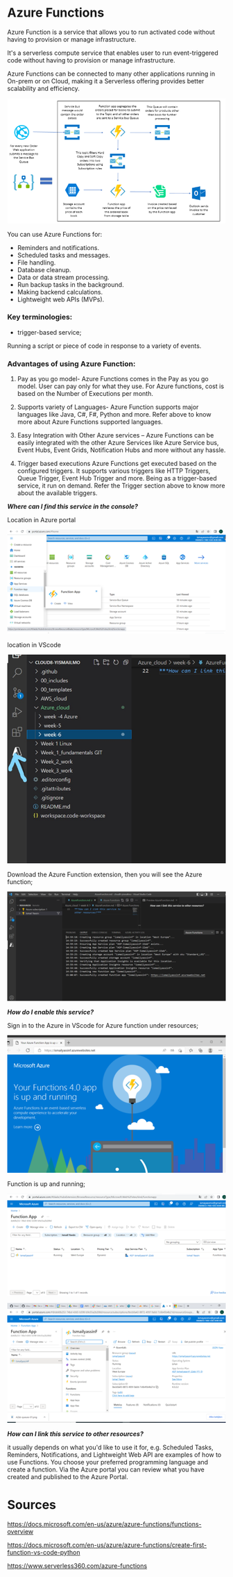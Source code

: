 # Azure Functions

Azure Function is a service that allows you to run activated code without having to provision or manage infrastructure.

It's a serverless compute service that enables user to run event-triggered code without having to provision or manage infrastructure. 

Azure Functions can be connected to many other applications running in On-prem or on Cloud, making it a Serverless offering provides better scalability and efficiency.

![AzureFunctionusercase](../../00_includes/AZAzureFunction-eg.png)

You can use Azure Functions for:

 - Reminders and notifications.
 - Scheduled tasks and messages.
 - File handling.
 - Database cleanup.
 - Data or data stream processing.
 - Run backup tasks in the background.
 - Making backend calculations.
 - Lightweight web APIs (MVPs).

### Key terminologies:

- trigger-based service;

Running a script or piece of code in response to a variety of events.

### Advantages of using Azure Function:

1. Pay as you go model- Azure Functions comes in the Pay as you go model. User can pay only for what they use. For Azure functions, cost is based on the Number of Executions per month. 

2. Supports variety of Languages- Azure Function supports major languages like Java, C#, F#, Python and more. Refer above to know more about Azure Functions supported languages.

3. Easy Integration with Other Azure services – Azure Functions can be easily integrated with the other Azure Services like Azure Service bus, Event Hubs, Event Grids, Notification Hubs and more without any hassle.

4. Trigger based executions Azure Functions get executed based on the configured triggers. It supports various triggers like HTTP Triggers, Queue Trigger, Event Hub Trigger and more. Being as a trigger-based service, it run on demand. Refer the Trigger section above to know more about the available triggers.

 ***Where can I find this service in the console?***

Location in Azure portal

![Azurefunction](../../00_includes/AZAzureFunction01.png)

location in VScode

![AzureF02](../../00_includes/AZAzureFunction02.jpg)

Download the Azure Function extension, then you will see the Azure function;

![AzF03](../../00_includes/AZAzureFunction03.png)
 
***How do I enable this service?***

Sign in to the Azure in VScode for Azure function under resources;

![AZf04](../../00_includes/AZAzureFunction04works.png)

Function is up and running;

![AZF05](../../00_includes/AZAzureFunction05.png)

![AzF06](../../00_includes/AZAzureFunction06.png)

***How ​​can I link this service to other resources?***

it  usually depends on what you'd like to use it for, e.g. Scheduled Tasks, Reminders, Notifications, and Lightweight Web API are examples of how to use Functions. You choose your preferred programming language and create a function. Via the Azure portal you can review what you have created and published to the Azure Portal.



# Sources


https://docs.microsoft.com/en-us/azure/azure-functions/functions-overview

https://docs.microsoft.com/en-us/azure/azure-functions/create-first-function-vs-code-python

https://www.serverless360.com/azure-functions

